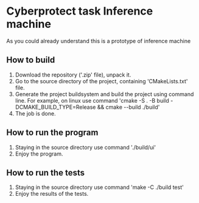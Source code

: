 # Cyberprotect task Inference machine
As you could already understand this is a prototype of inference machine
## How to build
1. Download the repository ('.zip' file), unpack it.
2. Go to the source directory of the project, containing 'CMakeLists.txt' file.
3. Generate the project buildsystem and build the project using command line. For example, on linux use command
'cmake -S . -B build -DCMAKE_BUILD_TYPE=Release && cmake --build ./build'
4. The job is done.
## How to run the program
1. Staying in the source directory use command
'./build/ui'
2. Enjoy the program.
## How to run the tests
1. Staying in the source directory use command
'make -C ./build test'
2. Enjoy the results of the tests.
